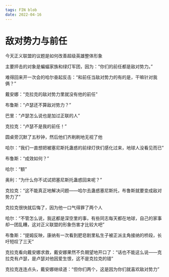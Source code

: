 ```yaml
---
tags: FIN blob
date: 2022-04-16
---
```


# 敌对势力与前任

今天正义联盟的议题是如何改善超级英雄整体形象

主要抨击的对象是蝙蝠家族和绿灯军团，因为：“你们的前任都是敌对势力。”

难得回来开一次会的哈尔奋起反击：“和前任当敌对势力的有的是，干嘛针对我俩？”

戴安娜：“克拉克的敌对势力里就没有他的前任”

布鲁斯：“卢瑟还不算敌对势力？”

巴里：“卢瑟怎么说也是加过正联的人”

克拉克：“卢瑟不是我的前任！”

圆桌旁沉默了五秒钟，然后他们齐刷刷地无视了他

哈尔：“我们一直想把被塞尼斯托蛊惑的前绿灯侠们感化过来，地球人没看见而已”

布鲁斯：“成效如何？”

哈尔：“额”

奥利：“为什么你不试试把塞尼斯托蛊惑回来呢？”

克拉克：“这不能真正地解决问题——哈尔去蛊惑塞尼斯托，布鲁斯就要变成敌对势力了”

克拉克很快就后悔了，因为他一口气得罪了两个人

哈尔：“不管怎么说，我这都是深空里的事，有些同志每天都在地球，自己的家事却一团乱糟，这对正义联盟的形象伤害才比较大吧”

布鲁斯：“提姆反映，康纳有一次看到肥皂剧里私生子被正派主角接纳的桥段，长吁短叹了三天”

克拉克看向戴安娜求救，戴安娜果然不负期望地开口了：“话也不能这么说——克拉克有卢瑟，是卢瑟对他因爱生恨，这不是克拉克的错”

克拉克连连点头，戴安娜继续道：“但你们两个，这是因为你们就喜欢敌对势力”
